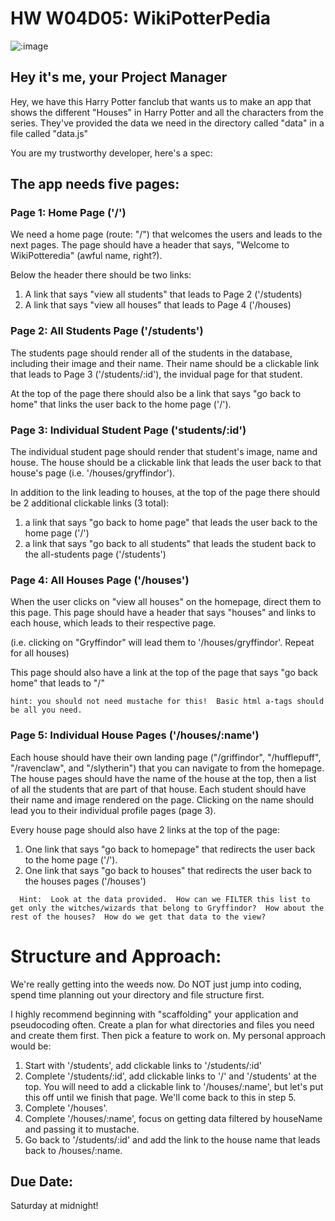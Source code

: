 # HW W04D05: WikiPotterPedia

![:image](https://media.giphy.com/media/tpwwhv1BLd31e/giphy.gif)



## Hey it's me, your Project Manager

Hey, we have this Harry Potter fanclub that wants us to make an app that shows the different "Houses" in Harry Potter and all the characters from the series.  They've provided the data we need in the directory called "data" in a file called "data.js"

You are my trustworthy developer, here's a spec:


## The app needs five pages:


### Page 1:  Home Page ('/')

We need a home page (route: "/") that welcomes the users and leads to the next pages.  The page should have a header that says, "Welcome to WikiPotteredia" (awful name, right?).

Below the header there should be two links:
1. A link that says "view all students" that leads to Page 2 ('/students)
2. A link that says "view all houses" that leads to Page 4 ('/houses)

### Page 2: All Students Page ('/students')
The students page should render all of the students in the database, including their image and their name.  Their name should be a clickable link that leads to Page 3 ('/students/:id'), the invidual page for that student.

At the top of the page there should also be a link that says "go back to home" that links the user back to the home page ('/').

### Page 3: Individual Student Page ('students/:id')
The individual student page should render that student's image, name and house.  The house should be a clickable link that leads the user back to that house's page (i.e. '/houses/gryffindor').

In addition to the link leading to houses, at the top of the page there should be 2 additional clickable links (3 total):
1. a link that says "go back to home page" that leads the user back to the home page ('/')
2. a link that says "go back to all students" that leads the student back to the all-students page ('/students')
   

### Page 4:  All Houses Page ('/houses')

When the user clicks on "view all houses" on the homepage, direct them to this page.  This page should have a header that says "houses" and links to each house, which leads to their respective page.

(i.e. clicking on "Gryffindor" will lead them to '/houses/gryffindor'.  Repeat for all houses)

This page should also have a link at the top of the page that says "go back home" that leads to "/"

```
hint: you should not need mustache for this!  Basic html a-tags should be all you need.
```

### Page 5:  Individual House Pages ('/houses/:name')
Each house should have their own landing page ("/griffindor", "/hufflepuff", "/ravenclaw", and "/slytherin") that you can navigate to from the homepage.  The house pages should have the name of the house at the top, then a list of all the students that are part of that house. Each student should have their name and image rendered on the page.  Clicking on the name should lead you to their individual profile pages (page 3).

Every house page should also have 2 links at the top of the page:
1. One link that says "go back to homepage" that redirects the user back to the home page ('/').
2. One link that says "go back to houses" that redirects the user back to the houses pages ('/houses')



```
  Hint:  Look at the data provided.  How can we FILTER this list to get only the witches/wizards that belong to Gryffindor?  How about the rest of the houses?  How do we get that data to the view?
```

# Structure and Approach:
We're really getting into the weeds now.  Do NOT just jump into coding, spend time planning out your directory and file structure first.

I highly recommend beginning with "scaffolding" your application and pseudocoding often.  Create a plan for what directories and files you need and create them first. Then pick a feature to work on.  My personal approach would be:

1. Start with '/students', add clickable links to '/students/:id'
2. Complete '/students/:id', add clickable links to '/' and '/students' at the top.  You will need to add a clickable link to '/houses/:name', but let's put this off until we finish that page.  We'll come back to this in step 5.
3. Complete '/houses'.
4. Complete '/houses/:name', focus on getting data filtered by houseName and passing it to mustache.
5. Go back to '/students/:id' and add the link to the house name that leads back to /houses/:name.

## Due Date:
Saturday at midnight!

